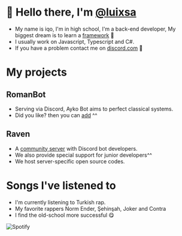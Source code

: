 # 👋 Hello there, I'm [@luixsa](https://github.com/luixsa)
- My name is iqo, I'm in high school, I'm a back-end developer, My biggest dream is to learn a [framework](https://www.codecademy.com/resources/blog/what-is-a-framework/) 🤩
- I usually work on Javascript, Typescript and C#.
- If you have a problem contact me on [discord.com](https://discord.com/users/1015845680067133480) 👀

# My projects
## RomanBot
- Serving via Discord, Ayko Bot aims to perfect classical systems.
- Did you like? then you can [add](https://discord.com/api/oauth2/authorize?client_id=1015702634423910512&permissions=8&scope=bot%20applications.commands) ^^

## Raven
- A [community server](https://discord.gg/mail) with Discord bot developers.
- We also provide special support for junior developers^^
- We host server-specific open source codes.

# Songs I've listened to
- I'm currently listening to Turkish rap.
- My favorite rappers Norm Ender, Şehinşah, Joker and Contra
- I find the old-school more successful 😋

![Spotify](https://spotify-github-profile.vercel.app/api/view?uid=70d29545b09f4b37b3d88b388c242574&cover_image=true&theme=default&show_offline=false&background_color=121212&interchange=false)

